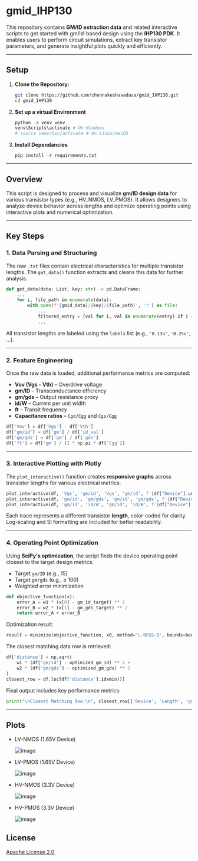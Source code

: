 # **gmid_IHP130**  
This repository contains **GM/ID extraction data** and related interactive scripts to get started with gm/id-based design using the **IHP130 PDK**. It enables users to perform circuit simulations, extract key transistor parameters, and generate insightful plots quickly and efficiently.  

---

## Setup

1. **Clone the Repository:**
   ```bash
   git clone https://github.com/chennakeshavadasa/gmid_IHP130.git
   cd gmid_IHP130
   ```

2. **Set up a virtual Environment**
    ```bash
    python -m venv venv
    venv\Scripts\activate # On Windows
    # source venv/bin/activate # On Linux/macOS
    ```
   
3. **Install Dependancies**
    ```pip
    pip install -r requirements.txt
    ```

---

## Overview

This script is designed to process and visualize **gm/ID design data** for various transistor types (e.g., HV_NMOS, LV_PMOS). It allows designers to analyze device behavior across lengths and optimize operating points using interactive plots and numerical optimization.

---

## Key Steps

### 1. **Data Parsing and Structuring**

The raw `.txt` files contain electrical characteristics for multiple transistor lengths. The `get_data()` function extracts and cleans this data for further analysis.

```python
def get_data(data: List, key: str) -> pd.DataFrame:
    ...
    for i, file_path in enumerate(data):
        with open(f'{gmid_data}/{key}/{file_path}', 'r') as file:
            ...
            filtered_entry = [val for i, val in enumerate(entry) if i < 3 or i % 2 == 0]
            ...
```

All transistor lengths are labeled using the `labels` list (e.g., `'0.13u'`, `'0.25u'`, ...).

---

### 2. **Feature Engineering**

Once the raw data is loaded, additional performance metrics are computed:

- **Vov (Vgs - Vth)** – Overdrive voltage
- **gm/ID** – Transconductance efficiency
- **gm/gds** – Output resistance proxy
- **id/W** – Current per unit width
- **ft** – Transit frequency
- **Capacitance ratios** – `Cgd/Cgg` and `Cgs/Cgg`

```python
df['Vov'] = df['Vgs'] - df['Vth']
df['gm/id'] = df['gm'] / df['id_val']
df['gm/gds'] = df['gm'] / df['gds']
df['ft'] = df['gm'] / (2 * np.pi * df['Cgg'])
```

---

### 3. **Interactive Plotting with Plotly**

The `plot_interactive()` function creates **responsive graphs** across transistor lengths for various electrical metrics:

```python
plot_interactive(df, 'Vgs', 'gm/id', 'Vgs', 'gm/id', f'{df["Device"].unique()[0]} gm/id versus Vgs')
plot_interactive(df, 'gm/id', 'gm/gds', 'gm/id', 'gm/gds', f'{df["Device"].unique()[0]} gm/gds versus gm/id')
plot_interactive(df, 'gm/id', 'id/W', 'gm/id', 'id/W', f'{df["Device"].unique()[0]} id/W versus gm/id')
```

Each trace represents a different transistor **length**, color-coded for clarity. Log-scaling and SI formatting are included for better readability.

---

### 4. **Operating Point Optimization**

Using **SciPy's optimization**, the script finds the device operating point closest to the target design metrics:

- Target `gm/ID` (e.g., 15)
- Target `gm/gds` (e.g., ≥ 100)
- Weighted error minimization

```python
def objective_function(x):
    error_A = w1 * (x[0] - gm_id_target) ** 2
    error_B = w2 * (x[1] - gm_gds_target) ** 2
    return error_A + error_B
```

Optimization result:

```python
result = minimize(objective_function, x0, method='L-BFGS-B', bounds=bounds)
```

The closest matching data row is retrieved:

```python
df['distance'] = np.sqrt(
    w1 * (df['gm/id'] - optimized_gm_id) ** 2 +
    w2 * (df['gm/gds'] - optimized_gm_gds) ** 2
)
closest_row = df.loc[df['distance'].idxmin()]
```

Final output includes key performance metrics:

```python
print("\nClosest Matching Row:\n", closest_row[['Device', 'Length', 'gm/id', 'gm/gds', 'id/W', 'ft']])
```

---

## Plots

- LV-NMOS (1.65V Device)
  
  ![image](https://github.com/user-attachments/assets/18443455-ad4e-4fdf-9329-608ad8893e08)
  
- LV-PMOS (1.65V Device)
  
  ![image](https://github.com/user-attachments/assets/ea498373-2ea0-4109-b2a8-1a2e96715984)
  
- HV-NMOS (3.3V Device)
  
  ![image](https://github.com/user-attachments/assets/0a9ea3f8-fba6-4c96-9a46-e8b4962fa54d)
  
- HV-PMOS (3.3V Device)
  
  ![image](https://github.com/user-attachments/assets/6f2a1b12-3361-4dc0-80e0-bd6d23417da3)
  
##  License

[Apache License 2.0](https://github.com/chennakeshavadasa/gmid_IHP130/blob/main/LICENSE)



